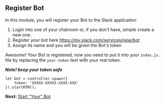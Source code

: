 ## Register Bot

In this module, you will register your Bot to the Slack application

1. Login into one of your chatroom or, if you don't have, simple create a new one.
2. Register your bot here https://my.slack.com/services/new/bot
3. Assign its name and you will be given the Bot's token

*Awesome!* Your Bot is registered, now you need to put it into your `index.js.` file by replacing the `your-token`  text with your real token.

_**Note! keep your token safe**_ 
```
let bot = controller.spawn({ 
    token: 'XXXXX-XXXXX-XXXX-XXX'
}).startRTM();
```

**Next:** [Start "Your" Bot](https://github.com/dannych/gepetto/tree/4-respond)
